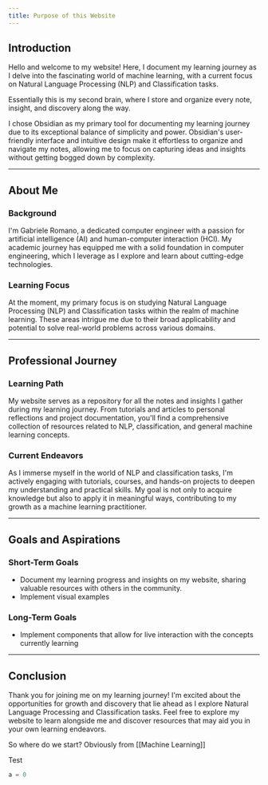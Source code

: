 ```yaml
---
title: Purpose of this Website
---
```

## Introduction

Hello and welcome to my website! Here, I document my learning journey as I delve into the fascinating world of machine learning, with a current focus on Natural Language Processing (NLP) and Classification tasks. 

Essentially this is my second brain, where I store and organize every note, insight, and discovery along the way.

I chose Obsidian as my primary tool for documenting my learning journey due to its exceptional balance of simplicity and power. Obsidian's user-friendly interface and intuitive design make it effortless to organize and navigate my notes, allowing me to focus on capturing ideas and insights without getting bogged down by complexity.

---

## About Me

### Background

I'm Gabriele Romano, a dedicated computer engineer with a passion for artificial intelligence (AI) and human-computer interaction (HCI). My academic journey has equipped me with a solid foundation in computer engineering, which I leverage as I explore and learn about cutting-edge technologies.

### Learning Focus

At the moment, my primary focus is on studying Natural Language Processing (NLP) and Classification tasks within the realm of machine learning. These areas intrigue me due to their broad applicability and potential to solve real-world problems across various domains.

---

## Professional Journey

### Learning Path

My website serves as a repository for all the notes and insights I gather during my learning journey. From tutorials and articles to personal reflections and project documentation, you'll find a comprehensive collection of resources related to NLP, classification, and general machine learning concepts.

### Current Endeavors

As I immerse myself in the world of NLP and classification tasks, I'm actively engaging with tutorials, courses, and hands-on projects to deepen my understanding and practical skills. My goal is not only to acquire knowledge but also to apply it in meaningful ways, contributing to my growth as a machine learning practitioner.

---

## Goals and Aspirations

### Short-Term Goals
- Document my learning progress and insights on my website, sharing valuable resources with others in the community.
- Implement visual examples

### Long-Term Goals

- Implement components that allow for live interaction with the concepts currently learning

---

## Conclusion

Thank you for joining me on my learning journey! I'm excited about the opportunities for growth and discovery that lie ahead as I explore Natural Language Processing and Classification tasks. Feel free to explore my website to learn alongside me and discover resources that may aid you in your own learning endeavors.

So where do we start?
Obviously from [[Machine Learning]]

Test 
```python
a = 0
```
